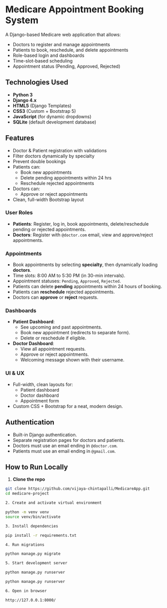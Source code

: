 #  Medicare Appointment Booking System
A Django-based Medicare web application that allows:
-  Doctors to register and manage appointments
-  Patients to book, reschedule, and delete appointments
-  Role-based login and dashboards
-  Time-slot-based scheduling
-  Appointment status (Pending, Approved, Rejected)

##  Technologies Used
- **Python 3**
- **Django 4.x**
- **HTML5** (Django Templates)
- **CSS3** (Custom + Bootstrap 5)
- **JavaScript** (for dynamic dropdowns)
- **SQLite** (default development database)
  
## Features
- Doctor & Patient registration with validations
- Filter doctors dynamically by specialty
- Prevent double bookings
- Patients can:
  - Book new appointments
  - Delete pending appointments within 24 hrs
  - Reschedule rejected appointments
- Doctors can:
  - Approve or reject appointments
- Clean, full-width Bootstrap layout

###  User Roles
- **Patients**: Register, log in, book appointments, delete/reschedule pending or rejected appointments.
- **Doctors**: Register with `@doctor.com` email, view and approve/reject appointments.

###  Appointments
- Book appointments by selecting **specialty**, then dynamically loading **doctors**.
- Time slots: 8:00 AM to 5:30 PM (in 30-min intervals).
- Appointment statuses: `Pending`, `Approved`, `Rejected`.
- Patients can delete **pending** appointments within 24 hours of booking.
- Patients can **reschedule** rejected appointments.
- Doctors can **approve** or **reject** requests.

###  Dashboards
- **Patient Dashboard**:
  - See upcoming and past appointments.
  - Book new appointment (redirects to separate form).
  - Delete or reschedule if eligible.
- **Doctor Dashboard**:
  - View all appointment requests.
  - Approve or reject appointments.
  - Welcoming message shown with their username.

###  UI & UX
- Full-width, clean layouts for:
  - Patient dashboard
  - Doctor dashboard
  - Appointment form
- Custom CSS + Bootstrap for a neat, modern design.

##  Authentication
- Built-in Django authentication.
- Separate registration pages for doctors and patients.
- Doctors must use an email ending in `@doctor.com`.
- Patients must use an email ending in `@gmail.com`.

##  How to Run Locally

1. **Clone the repo**
```bash
git clone https://github.com/vijaya-chintapalli/MedicareApp.git
cd medicare-project

2. Create and activate virtual environment

python -m venv venv
source venv/bin/activate  

3. Install dependencies

pip install -r requirements.txt

4. Run migrations

python manage.py migrate

5. Start development server

python manage.py runserver

python manage.py runserver

6. Open in browser

http://127.0.0.1:8000/


